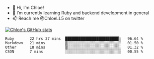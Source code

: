 - 💞️  Hi, I’m Chloe!
- 🌱  I’m currently learning Ruby and backend development in general
- 📫  Reach me @ChloeLL5 on twitter

[![Chloe's GitHub stats](https://github-readme-stats.vercel.app/api?username=chloell5&count_private=true&theme=cobalt&show_icons=true)](https://github.com/anuraghazra/github-readme-stats)

<!--START_SECTION:waka-->
```text
Ruby       22 hrs 37 mins  ████████████████████████░   96.64 % 
Markdown   21 mins         ▒░░░░░░░░░░░░░░░░░░░░░░░░   01.50 % 
Other      18 mins         ▒░░░░░░░░░░░░░░░░░░░░░░░░   01.32 % 
CSON       7 mins          ░░░░░░░░░░░░░░░░░░░░░░░░░   00.55 % 
```
<!--END_SECTION:waka-->
